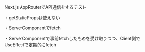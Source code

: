 Next.js AppRouterでAPI通信をするテスト

・getStaticPropsは使えない

・ServerComponentでfetch

・ServerComponentで事前fetchしたものを受け取りつつ、Client側でUseEffectで定期的にfetch
